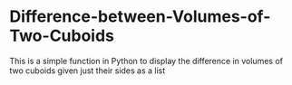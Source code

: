# Difference-between-Volumes-of-Two-Cuboids
This is a simple function in Python to display the difference in volumes of two cuboids given just their sides as a list
